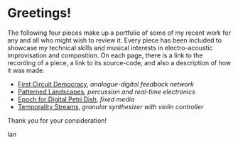# Greetings!

The following four pieces make up a portfolio of some of my recent work for any and all who might wish to review it. Every piece has been included to showcase my technical skills and musical interests in electro-acoustic improvisation and composition. On each page, there is a link to the recording of a piece, a link to its source-code, and also a description of how it was made.

* [First Circuit Democracy](first_circuit_democracy.md), *analogue-digital feedback network*
* [Patterned Landscapes](patterned_landscapes.md), *percussion and real-time electronics*
* [Epoch for Digital Petri Dish](epoch.md), *fixed media*
* [Temporality Streams](temporality_streams.md), *granular synthesizer with violin controller*

Thank you for your consideration!

Ian
